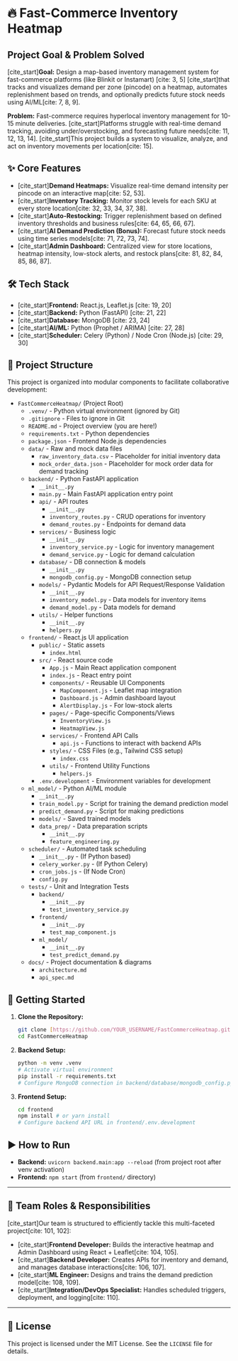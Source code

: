 # 🔥 Fast-Commerce Inventory Heatmap

## Project Goal & Problem Solved

[cite_start]**Goal:** Design a map-based inventory management system for fast-commerce platforms (like Blinkit or Instamart) [cite: 3, 5] [cite_start]that tracks and visualizes demand per zone (pincode) on a heatmap, automates replenishment based on trends, and optionally predicts future stock needs using AI/ML[cite: 7, 8, 9].

**Problem:** Fast-commerce requires hyperlocal inventory management for 10-15 minute deliveries. [cite_start]Platforms struggle with real-time demand tracking, avoiding under/overstocking, and forecasting future needs[cite: 11, 12, 13, 14]. [cite_start]This project builds a system to visualize, analyze, and act on inventory movements per location[cite: 15].

## ✨ Core Features

* [cite_start]**Demand Heatmaps:** Visualize real-time demand intensity per pincode on an interactive map[cite: 52, 53].
* [cite_start]**Inventory Tracking:** Monitor stock levels for each SKU at every store location[cite: 32, 33, 34, 37, 38].
* [cite_start]**Auto-Restocking:** Trigger replenishment based on defined inventory thresholds and business rules[cite: 64, 65, 66, 67].
* [cite_start]**AI Demand Prediction (Bonus):** Forecast future stock needs using time series models[cite: 71, 72, 73, 74].
* [cite_start]**Admin Dashboard:** Centralized view for store locations, heatmap intensity, low-stock alerts, and restock plans[cite: 81, 82, 84, 85, 86, 87].

## 🛠️ Tech Stack

* [cite_start]**Frontend:** React.js, Leaflet.js [cite: 19, 20]
* [cite_start]**Backend:** Python (FastAPI) [cite: 21, 22]
* [cite_start]**Database:** MongoDB [cite: 23, 24]
* [cite_start]**AI/ML:** Python (Prophet / ARIMA) [cite: 27, 28]
* [cite_start]**Scheduler:** Celery (Python) / Node Cron (Node.js) [cite: 29, 30]

## 📂 Project Structure

This project is organized into modular components to facilitate collaborative development:

* `FastCommerceHeatmap/` (Project Root)
    * `.venv/` - Python virtual environment (ignored by Git)
    * `.gitignore` - Files to ignore in Git
    * `README.md` - Project overview (you are here!)
    * `requirements.txt` - Python dependencies
    * `package.json` - Frontend Node.js dependencies
    * `data/` - Raw and mock data files
        * `raw_inventory_data.csv` - Placeholder for initial inventory data
        * `mock_order_data.json` - Placeholder for mock order data for demand tracking
    * `backend/` - Python FastAPI application
        * `__init__.py`
        * `main.py` - Main FastAPI application entry point
        * `api/` - API routes
            * `__init__.py`
            * `inventory_routes.py` - CRUD operations for inventory
            * `demand_routes.py` - Endpoints for demand data
        * `services/` - Business logic
            * `__init__.py`
            * `inventory_service.py` - Logic for inventory management
            * `demand_service.py` - Logic for demand calculation
        * `database/` - DB connection & models
            * `__init__.py`
            * `mongodb_config.py` - MongoDB connection setup
        * `models/` - Pydantic Models for API Request/Response Validation
            * `__init__.py`
            * `inventory_model.py` - Data models for inventory items
            * `demand_model.py` - Data models for demand
        * `utils/` - Helper functions
            * `__init__.py`
            * `helpers.py`
    * `frontend/` - React.js UI application
        * `public/` - Static assets
            * `index.html`
        * `src/` - React source code
            * `App.js` - Main React application component
            * `index.js` - React entry point
            * `components/` - Reusable UI Components
                * `MapComponent.js` - Leaflet map integration
                * `Dashboard.js` - Admin dashboard layout
                * `AlertDisplay.js` - For low-stock alerts
            * `pages/` - Page-specific Components/Views
                * `InventoryView.js`
                * `HeatmapView.js`
            * `services/` - Frontend API Calls
                * `api.js` - Functions to interact with backend APIs
            * `styles/` - CSS Files (e.g., Tailwind CSS setup)
                * `index.css`
            * `utils/` - Frontend Utility Functions
                * `helpers.js`
        * `.env.development` - Environment variables for development
    * `ml_model/` - Python AI/ML module
        * `__init__.py`
        * `train_model.py` - Script for training the demand prediction model
        * `predict_demand.py` - Script for making predictions
        * `models/` - Saved trained models
        * `data_prep/` - Data preparation scripts
            * `__init__.py`
            * `feature_engineering.py`
    * `scheduler/` - Automated task scheduling
        * `__init__.py` - (If Python based)
        * `celery_worker.py` - (If Python Celery)
        * `cron_jobs.js` - (If Node Cron)
        * `config.py`
    * `tests/` - Unit and Integration Tests
        * `backend/`
            * `__init__.py`
            * `test_inventory_service.py`
        * `frontend/`
            * `__init__.py`
            * `test_map_component.js`
        * `ml_model/`
            * `__init__.py`
            * `test_predict_demand.py`
    * `docs/` - Project documentation & diagrams
        * `architecture.md`
        * `api_spec.md`


## 🚀 Getting Started

1.  **Clone the Repository:**
    ```bash
    git clone [https://github.com/YOUR_USERNAME/FastCommerceHeatmap.git](https://github.com/YOUR_USERNAME/FastCommerceHeatmap.git)
    cd FastCommerceHeatmap
    ```
2.  **Backend Setup:**
    ```bash
    python -m venv .venv
    # Activate virtual environment
    pip install -r requirements.txt
    # Configure MongoDB connection in backend/database/mongodb_config.py
    ```
3.  **Frontend Setup:**
    ```bash
    cd frontend
    npm install # or yarn install
    # Configure backend API URL in frontend/.env.development
    ```

## ▶️ How to Run

* **Backend:** `uvicorn backend.main:app --reload` (from project root after venv activation)
* **Frontend:** `npm start` (from `frontend/` directory)

---

## 🤝 Team Roles & Responsibilities

[cite_start]Our team is structured to efficiently tackle this multi-faceted project[cite: 101, 102]:

* [cite_start]**Frontend Developer:** Builds the interactive heatmap and Admin Dashboard using React + Leaflet[cite: 104, 105].
* [cite_start]**Backend Developer:** Creates APIs for inventory and demand, and manages database interactions[cite: 106, 107].
* [cite_start]**ML Engineer:** Designs and trains the demand prediction model[cite: 108, 109].
* [cite_start]**Integration/DevOps Specialist:** Handles scheduled triggers, deployment, and logging[cite: 110].

---

## 📄 License

This project is licensed under the MIT License. See the `LICENSE` file for details.
